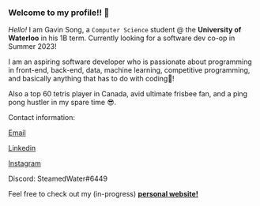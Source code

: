 ### Welcome to my profile!! 👋

*Hello!* I am Gavin Song, a ```Computer Science``` student @ the **University of Waterloo** in his 1B term. Currently looking for a software dev co-op in Summer 2023!

I am an aspiring software developer who is passionate about programming in front-end, back-end, data, machine learning, competitive programming, and basically anything that has to do with coding🤩! 

Also a top 60 tetris player in Canada, avid ultimate frisbee fan, and a ping pong hustler in my spare time 😎.

Contact information:

<a href="mailto:gavins1237@gmail.com">Email</a> 
  
<a href="https://www.linkedin.com/in/gavin-song-a90497227/">Linkedin</a> 

<a href="https://www.instagram.com/avin_g__/">Instagram</a> 

Discord: SteamedWater#6449


Feel free to check out my (in-progress) <a href="https://gavin-st.github.io/personal-website/"><u><b>personal website!</b></u></a><br><br>


